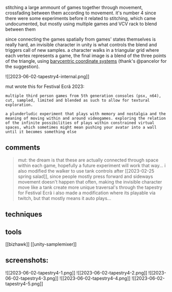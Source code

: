 stitching a large ammount of games together through movement, crossfading between them according to movement. 
it's number 4 since there were some experiments before it related to stitching, which came undocumented, but mostly using multiple games and VCV rack to blend between them

since connecting the games spatially from games' states themselves is really hard, an invisible character in unity is what controls the blend and triggers call of new samples. a character walks in a triangular grid where each vertex represents a game, the final image is a blend of the three points of the triangle, using [barycentric coordinate systems](https://en.wikipedia.org/wiki/Barycentric_coordinate_system) (thank's @pancelor for the suggestion).

![[2023-06-02-tapestry4-internal.png]]


mut wrote this for Festival Ecrã 2023: 
```text
multiple third person games from 5th generation consoles (psx, n64), cut, sampled, limited and blended as such to allow for textural exploration.

a plunderludic experiment that plays with memory and nostalgia and the meaning of moving within and around videogames. exploring the relation of the infinite possibilities of plays within constrained virtual spaces, which sometimes might mean pushing your avatar into a wall until it becomes something else
```

## comments

> mut: the dream is that these are actually connected through space within each game, hopefully a future experiment will work that way...
> i also modified the walker to use tank controls after [[2023-02-25 spring salad]], since people mostly press forward and sideways movement doesn't happen that often, making the invisible character move like a tank create more unique traversal's through the tapestry
> for Festival Ecrã i also made a modification where its playable via twitch, but that mostly means it auto plays...


## techniques

## tools
[[bizhawk]]
[[unity-samplemixer]]


## screenshots:
![[2023-06-02-tapestry4-1.png]]
![[2023-06-02-tapestry4-2.png]]
![[2023-06-02-tapestry4-3.png]]
![[2023-06-02-tapestry4-4.png]]
![[2023-06-02-tapestry4-5.png]]
